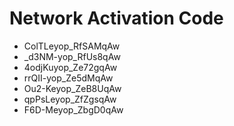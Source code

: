 # Network Activation Code
* ColTLeyop_RfSAMqAw
* _d3NM-yop_RfUs8qAw
* 4odjKuyop_Ze72gqAw
* rrQII-yop_Ze5dMqAw
* Ou2-Keyop_ZeB8UqAw
* qpPsLeyop_ZfZgsqAw
* F6D-Meyop_ZbgD0qAw